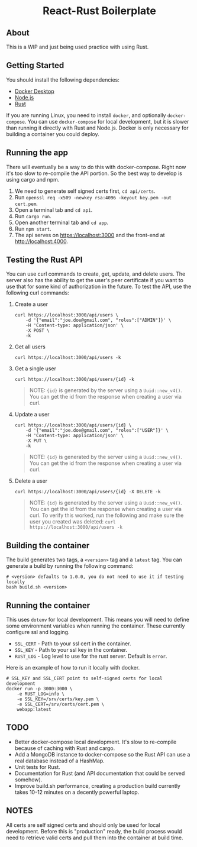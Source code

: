 <div align="center">
    <h1>React-Rust Boilerplate</h1>
</div>

## About
This is a WIP and just being used practice with using Rust.

## Getting Started
You should install the following dependencies:

- [Docker Desktop](https://www.docker.com/products/docker-desktop)
- [Node.js](https://nodejs.org/en/download/)
- [Rust](https://www.rust-lang.org/tools/install)

If you are running Linux, you need to install `docker`, and optionally `docker-compose`. You can use `docker-compose` for local development, but it is slower than running it directly with Rust and Node.js. Docker is only necessary for building a container you could deploy.

## Running the app
There will eventually be a way to do this with docker-compose. Right now it's too slow to re-compile the API portion. So the best way to develop is using cargo and npm.

1. We need to generate self signed certs first, `cd api/certs`.
1. Run `openssl req -x509 -newkey rsa:4096 -keyout key.pem -out cert.pem`.
1. Open a terminal tab and `cd api`.
1. Run `cargo run`.
1. Open another terminal tab and `cd app`.
1. Run `npm start`.
1. The api serves on [https://localhost:3000](https://localhost:3000) and the front-end at [http://localhost:4000](http://localhost:4000).

## Testing the Rust API
You can use curl commands to create, get, update, and delete users. The server also has the ability to get the user's peer certificate if you want to use that for some kind of authorization in the future. To test the API, use the following curl commands:

1. Create a user
    ```shell
    curl https://localhost:3000/api/users \
        -d '{"email":"joe.doe@gmail.com", "roles":["ADMIN"]}' \
        -H 'Content-type: application/json' \
        -X POST \
        -k
    ```
1. Get all users
    ```shell
    curl https://localhost:3000/api/users -k
    ```
1. Get a single user
    ```shell
    curl https://localhost:3000/api/users/{id} -k
    ```
    > NOTE: `{id}` is generated by the server using a `Uuid::new_v4()`. You can get the id from the response when creating a user via curl.
1. Update a user
    ```shell
    curl https://localhost:3000/api/users/{id} \
        -d '{"email":"joe.doe@gmail.com", "roles":["USER"]}' \
        -H 'Content-type: application/json' \
        -X PUT \
        -k
    ```
    > NOTE: `{id}` is generated by the server using a `Uuid::new_v4()`. You can get the id from the response when creating a user via curl.
1. Delete a user
    ```shell
    curl https://localhost:3000/api/users/{id} -X DELETE -k
    ```
    > NOTE: `{id}` is generated by the server using a `Uuid::new_v4()`. You can get the id from the response when creating a user via curl.
    > To verify this worked, run the following and make sure the user you created was deleted: `curl https://localhost:3000/api/users -k`


## Building the container
The build generates two tags, a `<version>` tag and a `latest` tag. You can generate a build by running the following command:

```shell
# <version> defaults to 1.0.0, you do not need to use it if testing locally
bash build.sh <version>
```

## Running the container
This uses `dotenv` for local development. This means you will need to define some environment variables when running the container. These currently configure ssl and logging.

- `SSL_CERT` - Path to your ssl cert in the container.
- `SSL_KEY`  - Path to your ssl key in the container.
- `RUST_LOG` - Log level to use for the rust server. Default is `error`. 

Here is an example of how to run it locally with docker.

```shell
# SSL_KEY and SSL_CERT point to self-signed certs for local development
docker run -p 3000:3000 \
    -e RUST_LOG=info \
    -e SSL_KEY=/srv/certs/key.pem \
    -e SSL_CERT=/srv/certs/cert.pem \
    webapp:latest
```

## TODO
- Better docker-compose local development. It's slow to re-compile because of caching with Rust and cargo.
- Add a MongoDB instance to docker-compose so the Rust API can use a real database instead of a HashMap.
- Unit tests for Rust.
- Documentation for Rust (and API documentation that could be served somehow).
- Improve build.sh performance, creating a production build currently takes 10-12 minutes on a decently powerful laptop.

## NOTES
All certs are self signed certs and should only be used for local development. Before this is "production" ready, the build process would need to retrieve valid certs and pull them into the container at build time.
